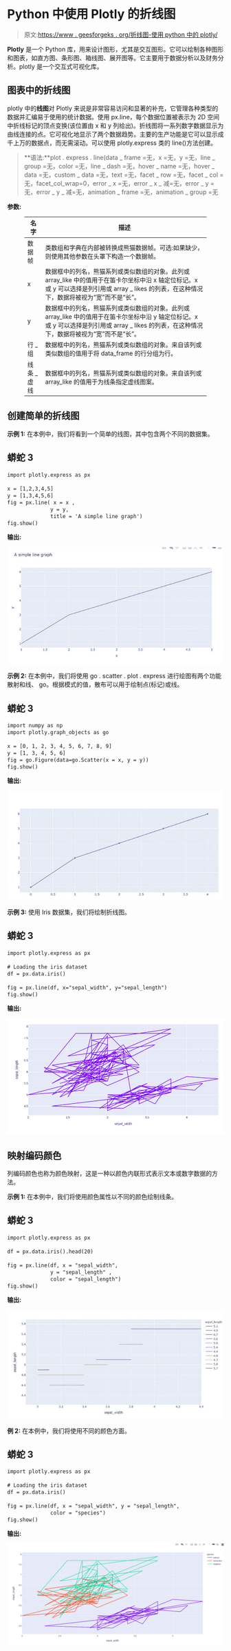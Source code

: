 # Python 中使用 Plotly 的折线图

> 原文:[https://www . geesforgeks . org/折线图-使用 python 中的 plotly/](https://www.geeksforgeeks.org/line-chart-using-plotly-in-python/)

**Plotly** 是一个 Python 库，用来设计图形，尤其是交互图形。它可以绘制各种图形和图表，如直方图、条形图、箱线图、展开图等。它主要用于数据分析以及财务分析。plotly 是一个交互式可视化库。

## 图表中的折线图

plotly 中的**线图**对 Plotly 来说是非常容易访问和显著的补充，它管理各种类型的数据并汇编易于使用的统计数据。使用 px.line，每个数据位置被表示为 2D 空间中折线标记的顶点变换(该位置由 x 和 y 列给出)。折线图将一系列数字数据显示为由线连接的点。它可视化地显示了两个数据趋势。主要的生产功能是它可以显示成千上万的数据点，而无需滚动。可以使用 plotly.express 类的 line()方法创建。

> **语法:**plot . express . line(data _ frame =无，x =无，y =无，line _ group =无，color =无，line _ dash =无，hover _ name =无，hover _ data =无，custom _ data =无，text =无，facet _ row =无，facet _ col =无，facet_col_wrap=0，error _ x =无，error _ x _ 减=无，error _ y =无，error _ y _ 减=无，animation _ frame =无，animation _ group =无

**参数:**

<figure class="table">

| 名字 | 描述 |
| --- | --- |
| 数据帧 | 类数组和字典在内部被转换成熊猫数据帧。可选:如果缺少，则使用其他参数在头罩下构造一个数据帧。 |
| x | 数据框中的列名，熊猫系列或类似数组的对象。此列或 array_like 中的值用于在笛卡尔坐标中沿 x 轴定位标记。x 或 y 可以选择是列引用或 array _ likes 的列表，在这种情况下，数据将被视为“宽”而不是“长”。 |
| y | 数据框中的列名，熊猫系列或类似数组的对象。此列或 array_like 中的值用于在笛卡尔坐标中沿 y 轴定位标记。x 或 y 可以选择是列引用或 array _ likes 的列表，在这种情况下，数据将被视为“宽”而不是“长”。 |
| 行 _ 组 | 数据框中的列名，熊猫系列或类似数组的对象。来自该列或类似数组的值用于将 data_frame 的行分组为行。 |
| 线条 _ 虚线 | 数据框中的列名，熊猫系列或类似数组的对象。来自该列或 array_like 的值用于为线条指定虚线图案。 |

</figure>

## **创建简单的折线图**

**示例 1:** 在本例中，我们将看到一个简单的线图，其中包含两个不同的数据集。

## 蟒蛇 3

```
import plotly.express as px

x = [1,2,3,4,5]
y = [1,3,4,5,6]
fig = px.line( x = x ,
              y = y,
              title = 'A simple line graph')
fig.show()
```

**输出:**

![](img/8c694fcecc2699cdbd306c5c8607f2a7.png)

**示例 2:** 在本例中，我们将使用 go . scatter . plot . express 进行绘图有两个功能散射和线、 go。根据模式的值，散布可以用于绘制点(标记)或线。

## 蟒蛇 3

```
import numpy as np
import plotly.graph_objects as go

x = [0, 1, 2, 3, 4, 5, 6, 7, 8, 9]
y = [1, 3, 4, 5, 6]
fig = go.Figure(data=go.Scatter(x = x, y = y))
fig.show()
```

**输出:**

![](img/f493446b1ce72586dcd0e07d64000ae5.png)

**示例 3:** 使用 Iris 数据集，我们将绘制折线图。

## 蟒蛇 3

```
import plotly.express as px

# Loading the iris dataset
df = px.data.iris()

fig = px.line(df, x="sepal_width", y="sepal_length")
fig.show()
```

**输出:**

![](img/6e5fc6840062b4f6a020fcd19fa7120b.png)

## **映射编码颜色**

列编码颜色也称为颜色映射，这是一种以颜色内联形式表示文本或数字数据的方法。

**示例 1:** 在本例中，我们将使用颜色属性以不同的颜色绘制线条。

## 蟒蛇 3

```
import plotly.express as px

df = px.data.iris().head(20)

fig = px.line(df, x = "sepal_width",
              y = "sepal_length" ,
              color = "sepal_length")
fig.show()
```

**输出:**

![](img/fce268595c03c65c545d441bd8209df4.png)

**例 2:** 在本例中，我们将使用不同的颜色方面。

## 蟒蛇 3

```
import plotly.express as px

# Loading the iris dataset
df = px.data.iris()

fig = px.line(df, x = "sepal_width", y = "sepal_length",
              color = "species")
fig.show()
```

**输出:**

![](img/2c9891a1443489bae8a4a61d631a6490.png)